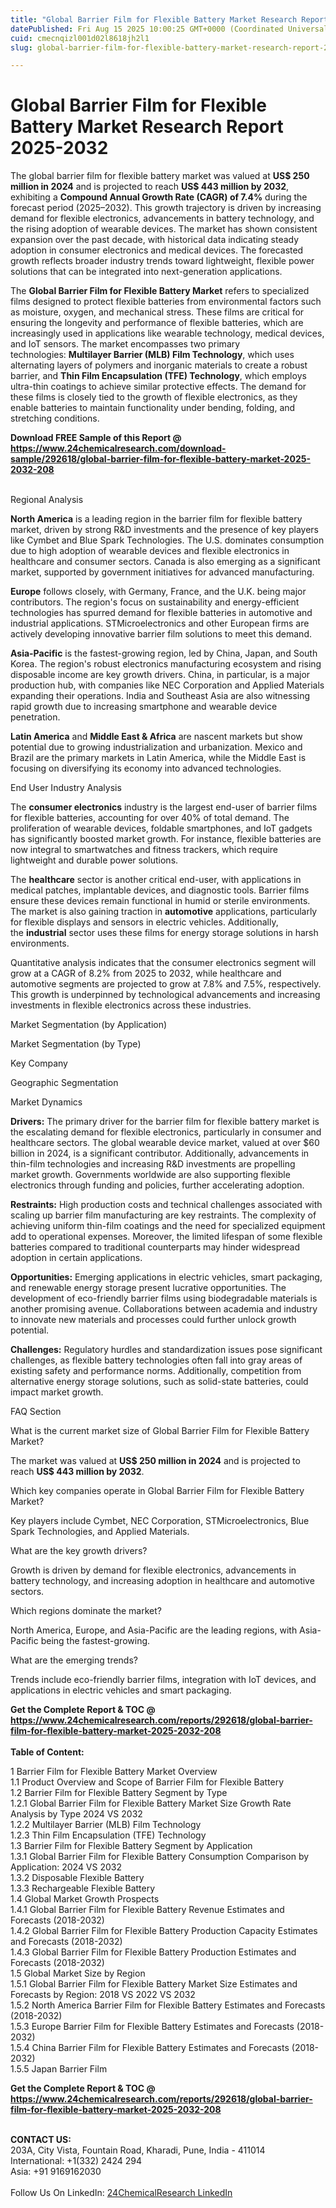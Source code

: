 ```yaml
---
title: "Global Barrier Film for Flexible Battery Market Research Report 2025-2032"
datePublished: Fri Aug 15 2025 10:00:25 GMT+0000 (Coordinated Universal Time)
cuid: cmecnqizl001d02l8618jh2l1
slug: global-barrier-film-for-flexible-battery-market-research-report-2025-2032

---
```


# Global Barrier Film for Flexible Battery Market Research Report 2025-2032

<p>The global barrier film for flexible battery market was valued at <strong>US$ 250 million in 2024</strong> and is projected to reach <strong>US$ 443 million by 2032</strong>, exhibiting a <strong>Compound Annual Growth Rate (CAGR) of 7.4%</strong> during the forecast period (2025–2032). This growth trajectory is driven by increasing demand for flexible electronics, advancements in battery technology, and the rising adoption of wearable devices. The market has shown consistent expansion over the past decade, with historical data indicating steady adoption in consumer electronics and medical devices. The forecasted growth reflects broader industry trends toward lightweight, flexible power solutions that can be integrated into next-generation applications.</p><p>
</p><p>The <strong>Global Barrier Film for Flexible Battery Market</strong> refers to specialized films designed to protect flexible batteries from environmental factors such as moisture, oxygen, and mechanical stress. These films are critical for ensuring the longevity and performance of flexible batteries, which are increasingly used in applications like wearable technology, medical devices, and IoT sensors. The market encompasses two primary technologies: <strong>Multilayer Barrier (MLB) Film Technology</strong>, which uses alternating layers of polymers and inorganic materials to create a robust barrier, and <strong>Thin Film Encapsulation (TFE) Technology</strong>, which employs ultra-thin coatings to achieve similar protective effects. The demand for these films is closely tied to the growth of flexible electronics, as they enable batteries to maintain functionality under bending, folding, and stretching conditions.</p><div><b>Download FREE Sample of this Report @ 
            <a href="https://www.24chemicalresearch.com/download-sample/292618/global-barrier-film-for-flexible-battery-market-2025-2032-208">
            https://www.24chemicalresearch.com/download-sample/292618/global-barrier-film-for-flexible-battery-market-2025-2032-208</a></b></div><br><p>
Regional Analysis</p><p>
</p><p><strong>North America</strong> is a leading region in the barrier film for flexible battery market, driven by strong R&amp;D investments and the presence of key players like Cymbet and Blue Spark Technologies. The U.S. dominates consumption due to high adoption of wearable devices and flexible electronics in healthcare and consumer sectors. Canada is also emerging as a significant market, supported by government initiatives for advanced manufacturing.</p><p>
</p><p><strong>Europe</strong> follows closely, with Germany, France, and the U.K. being major contributors. The region's focus on sustainability and energy-efficient technologies has spurred demand for flexible batteries in automotive and industrial applications. STMicroelectronics and other European firms are actively developing innovative barrier film solutions to meet this demand.</p><p>
</p><p><strong>Asia-Pacific</strong> is the fastest-growing region, led by China, Japan, and South Korea. The region's robust electronics manufacturing ecosystem and rising disposable income are key growth drivers. China, in particular, is a major production hub, with companies like NEC Corporation and Applied Materials expanding their operations. India and Southeast Asia are also witnessing rapid growth due to increasing smartphone and wearable device penetration.</p><p>
</p><p><strong>Latin America</strong> and <strong>Middle East &amp; Africa</strong> are nascent markets but show potential due to growing industrialization and urbanization. Mexico and Brazil are the primary markets in Latin America, while the Middle East is focusing on diversifying its economy into advanced technologies.</p><p>
End User Industry Analysis</p><p>
</p><p>The <strong>consumer electronics</strong> industry is the largest end-user of barrier films for flexible batteries, accounting for over 40% of total demand. The proliferation of wearable devices, foldable smartphones, and IoT gadgets has significantly boosted market growth. For instance, flexible batteries are now integral to smartwatches and fitness trackers, which require lightweight and durable power solutions.</p><p>
</p><p>The <strong>healthcare</strong> sector is another critical end-user, with applications in medical patches, implantable devices, and diagnostic tools. Barrier films ensure these devices remain functional in humid or sterile environments. The market is also gaining traction in <strong>automotive</strong> applications, particularly for flexible displays and sensors in electric vehicles. Additionally, the <strong>industrial</strong> sector uses these films for energy storage solutions in harsh environments.</p><p>
</p><p>Quantitative analysis indicates that the consumer electronics segment will grow at a CAGR of 8.2% from 2025 to 2032, while healthcare and automotive segments are projected to grow at 7.8% and 7.5%, respectively. This growth is underpinned by technological advancements and increasing investments in flexible electronics across these industries.</p><p>
Market Segmentation (by Application)</p><p>
</p><p>
Market Segmentation (by Type)</p><p>
</p><p>
Key Company</p><p>
</p><p>
Geographic Segmentation</p><p>
</p><p>
Market Dynamics</p><p>
</p><p><strong>Drivers:</strong> The primary driver for the barrier film for flexible battery market is the escalating demand for flexible electronics, particularly in consumer and healthcare sectors. The global wearable device market, valued at over $60 billion in 2024, is a significant contributor. Additionally, advancements in thin-film technologies and increasing R&amp;D investments are propelling market growth. Governments worldwide are also supporting flexible electronics through funding and policies, further accelerating adoption.</p><p>
</p><p><strong>Restraints:</strong> High production costs and technical challenges associated with scaling up barrier film manufacturing are key restraints. The complexity of achieving uniform thin-film coatings and the need for specialized equipment add to operational expenses. Moreover, the limited lifespan of some flexible batteries compared to traditional counterparts may hinder widespread adoption in certain applications.</p><p>
</p><p><strong>Opportunities:</strong> Emerging applications in electric vehicles, smart packaging, and renewable energy storage present lucrative opportunities. The development of eco-friendly barrier films using biodegradable materials is another promising avenue. Collaborations between academia and industry to innovate new materials and processes could further unlock growth potential.</p><p>
</p><p><strong>Challenges:</strong> Regulatory hurdles and standardization issues pose significant challenges, as flexible battery technologies often fall into gray areas of existing safety and performance norms. Additionally, competition from alternative energy storage solutions, such as solid-state batteries, could impact market growth.</p><p>
FAQ Section</p><p>
What is the current market size of Global Barrier Film for Flexible Battery Market?</p><p>
</p><p>The market was valued at <strong>US$ 250 million in 2024</strong> and is projected to reach <strong>US$ 443 million by 2032</strong>.</p><p>
Which key companies operate in Global Barrier Film for Flexible Battery Market?</p><p>
</p><p>Key players include Cymbet, NEC Corporation, STMicroelectronics, Blue Spark Technologies, and Applied Materials.</p><p>
What are the key growth drivers?</p><p>
</p><p>Growth is driven by demand for flexible electronics, advancements in battery technology, and increasing adoption in healthcare and automotive sectors.</p><p>
Which regions dominate the market?</p><p>
</p><p>North America, Europe, and Asia-Pacific are the leading regions, with Asia-Pacific being the fastest-growing.</p><p>
What are the emerging trends?</p><p>
</p><p>Trends include eco-friendly barrier films, integration with IoT devices, and applications in electric vehicles and smart packaging.</p>

<div><b>Get the Complete Report & TOC @ 
            <a href="https://www.24chemicalresearch.com/reports/292618/global-barrier-film-for-flexible-battery-market-2025-2032-208">
            https://www.24chemicalresearch.com/reports/292618/global-barrier-film-for-flexible-battery-market-2025-2032-208</a></b></div><br>
            <b>Table of Content:</b><p>1 Barrier Film for Flexible Battery Market Overview<br />
    1.1 Product Overview and Scope of Barrier Film for Flexible Battery<br />
    1.2 Barrier Film for Flexible Battery Segment by Type<br />
        1.2.1 Global Barrier Film for Flexible Battery Market Size Growth Rate Analysis by Type 2024 VS 2032<br />
        1.2.2 Multilayer Barrier (MLB) Film Technology<br />
        1.2.3 Thin Film Encapsulation (TFE) Technology<br />
    1.3 Barrier Film for Flexible Battery Segment by Application<br />
        1.3.1 Global Barrier Film for Flexible Battery Consumption Comparison by Application: 2024 VS 2032<br />
        1.3.2 Disposable Flexible Battery<br />
        1.3.3 Rechargeable Flexible Battery<br />
    1.4 Global Market Growth Prospects<br />
        1.4.1 Global Barrier Film for Flexible Battery Revenue Estimates and Forecasts (2018-2032)<br />
        1.4.2 Global Barrier Film for Flexible Battery Production Capacity Estimates and Forecasts (2018-2032)<br />
        1.4.3 Global Barrier Film for Flexible Battery Production Estimates and Forecasts (2018-2032)<br />
    1.5 Global Market Size by Region<br />
        1.5.1 Global Barrier Film for Flexible Battery Market Size Estimates and Forecasts by Region: 2018 VS 2022 VS 2032<br />
        1.5.2 North America Barrier Film for Flexible Battery Estimates and Forecasts (2018-2032)<br />
        1.5.3 Europe Barrier Film for Flexible Battery Estimates and Forecasts (2018-2032)<br />
        1.5.4 China Barrier Film for Flexible Battery Estimates and Forecasts (2018-2032)<br />
        1.5.5 Japan Barrier Film</p>

<div><b>Get the Complete Report & TOC @ 
            <a href="https://www.24chemicalresearch.com/reports/292618/global-barrier-film-for-flexible-battery-market-2025-2032-208">
            https://www.24chemicalresearch.com/reports/292618/global-barrier-film-for-flexible-battery-market-2025-2032-208</a></b></div><br>

<b>CONTACT US:</b><br>
            203A, City Vista, Fountain Road, Kharadi, Pune, India - 411014<br>
            International: +1(332) 2424 294<br>
            Asia: +91 9169162030 <br><br>
            Follow Us On LinkedIn: <a href="https://www.linkedin.com/company/24chemicalresearch/">24ChemicalResearch LinkedIn</a>